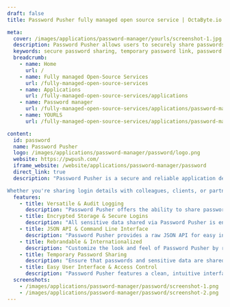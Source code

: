 ```yaml
---
draft: false
title: Password Pusher fully managed open source service | OctaByte.io

meta:
  cover: /images/applications/password-manager/yourls/screenshot-1.jpg
  description: Password Pusher allows users to securely share passwords and sensitive data through one-time-use URLs that expire after a certain time or number of views, ensuring privacy and control.
  keywords: secure password sharing, temporary password link, password manager, encrypted data sharing, secure communication, password pusher, one-time password, password sharing app, secure login sharing, encrypted storage, password distribution tool
  breadcrumb:
    - name: Home
      url: /
    - name: Fully managed Open-Source Services
      url: /fully-managed-open-source-services
    - name: Applications
      url: /fully-managed-open-source-services/applications
    - name: Password manager
      url: /fully-managed-open-source-services/applications/password-manager
    - name: YOURLS
      url: /fully-managed-open-source-services/applications/password-manager/yourls

content:
  id: password
  name: Password Pusher
  logo: /images/applications/password-manager/password/logo.png
  website: https://pwpush.com/
  iframe_website: /website/applications/password-manager/password
  direct_link: true
  description: "Password Pusher is a secure and reliable application designed for sharing sensitive information over the web. It allows users to send passwords, credentials, and other private data through a temporary, one-time-use URL that expires either after a set period or once a predefined number of views have been reached. This ensures that sensitive information is shared safely and privately, without the risk of it being exposed for an extended time. Ideal for businesses, teams, and individuals, Password Pusher enables seamless password management and secure communication.

Whether you're sharing login details with colleagues, clients, or partners, Password Pusher gives you complete control over your data, providing a safe alternative to traditional methods of sharing sensitive information. With robust features like encrypted storage, audit logging, and a customizable interface, Password Pusher guarantees your privacy and security. It’s easy to use, highly configurable, and works well in a variety of environments."
  features:
    - title: Versatile & Audit Logging
      description: "Password Pusher offers the ability to share passwords, texts, files, and URLs that automatically expire and self-delete. It also features audit logging, allowing users to track and monitor what has been shared and who has accessed the data."
    - title: Encrypted Storage & Secure Logins
      description: "All sensitive data shared via Password Pusher is encrypted, ensuring that it remains private. Once the expiration time or view limit is reached, the data is completely deleted. You can also invite colleagues and track who has retrieved the shared information."
    - title: JSON API & Command Line Interface
      description: "Password Pusher provides a raw JSON API for easy integration with third-party tools, as well as a command line interface that allows you to automate password distribution using custom scripts or tools like curl or wget."
    - title: Rebrandable & Internationalized
      description: "Customize the look and feel of Password Pusher by rebranding the site’s name, tagline, and logo to match your organization's identity. The application is also internationalized, supporting 28 language translations that are easily accessible via the UI or URL."
    - title: Temporary Password Sharing
      description: "Ensure that passwords and sensitive data are shared securely with one-time-use URLs that expire after a set period or after a certain number of views. This ensures that your information is only accessible for as long as necessary, reducing the risk of exposure."
    - title: Easy User Interface & Access Control
      description: "Password Pusher features a clean, intuitive interface that makes it easy for both novice and advanced users to share sensitive data. Access control options allow you to manage who can view or retrieve the data, ensuring full control over your shared information."
  screenshots:
    - /images/applications/password-manager/password/screenshot-1.png
    - /images/applications/password-manager/password/screenshot-2.png
---
```

